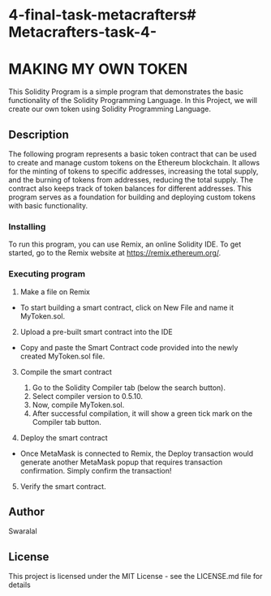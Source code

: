 # 4-final-task-metacrafters# Metacrafters-task-4-
# MAKING MY OWN TOKEN 
This Solidity Program is a simple program that demonstrates the basic functionality of the Solidity Programming Language.
In this Project, we will create our own token using Solidity Programming Language.


## Description
The following program represents a basic token contract that can be used to create and manage custom tokens on the Ethereum blockchain. It allows for the minting of tokens to specific addresses, increasing the total supply, and the burning of tokens from addresses, reducing the total supply. The contract also keeps track of token balances for different addresses. This program serves as a foundation for building and deploying custom tokens with basic functionality.


### Installing
To run this program, you can use Remix, an online Solidity IDE. To get started, go to the Remix website at https://remix.ethereum.org/.

### Executing program
1. Make a file on Remix
  * To start building a smart contract, click on New File and name it MyToken.sol.

2. Upload a pre-built smart contract into the IDE
  * Copy and paste the Smart Contract code provided into the newly created MyToken.sol file.

3. Compile the smart contract
   1. Go to the Solidity Compiler tab (below the search button).
   2. Select compiler version to 0.5.10.
   3. Now, compile MyToken.sol.
   4. After successful compilation, it will show a green tick mark on the Compiler tab button.

4. Deploy the smart contract
 * Once MetaMask is connected to Remix, the Deploy transaction would generate another MetaMask popup that requires transaction confirmation. Simply confirm the transaction!

5. Verify the smart contract.

## Author
Swaralal

## License
This project is licensed under the MIT License - see the LICENSE.md file for details
